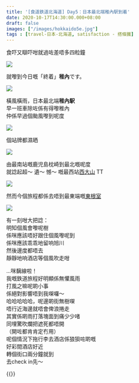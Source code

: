 ```yaml
---
title: '[食道鉄道北海道] Day5：日本最北端稚內駅到着'
date: 2020-10-17T14:30:00.000+08:00
draft: false
images: ["/images/hokkaido5e.jpg"]
tags : [travel-日本-北海道, satisfaction - 搭條鐵]
---
```


食吓又瞓吓咁就過咗差唔多四粒鐘

![](/images/hokkaido5e1.jpg)

就嚟到今日嘅「終着」**稚內**です。 

![](/images/hokkaido5e.jpg)

橫風橫雨，日本最北端**稚內駅**  
早一班車除咗係有得嚟稚內  
仲係早過個颱風嚟到呢度  

![](/images/hokkaido5e2.jpg)

個站牌都濕晒 
  
![](/images/hokkaido5e3.jpg)

由最南站嘅鹿児島枕崎到最北嘅呢度  
就諗起超～ 遺～ 憾～ 嘅最西站[西大山](https://hidie.net/kojkmi8c/) TT

![](/images/hokkaido5e4.jpg)

然而今個旅程都係去唔到最東端嘅[東根室](https://hidie.net/hokkaido3g/)  

![](/images/hokkaido5e5.jpg)

有一刻咁大把諗：  
明知個風會嚟呢樹  
係咪應該唔好跟住個風嚟呢到  
係咪應該乖乖地留响旭川  
然後邊度都唔去  
靜靜地响酒店等個風吹走咁  
  
...咪黐線啦！  
我嘅鉄道旅程好明顯係無懼風雨  
打風之嘛呢啲小事  
係絕對影響唔到我㗎囉～  
哈哈哈哈哈，呢邊啲街無樹㗎  
唔行近海邊就唔會俾浪捲走  
其實係啲雨打落塊面到痛少少啫  
同埋驚吹爛把遮死都唔開  
（開咗都肯肯定冇用）  
呢個情況下拖行李去酒店係狼狽咗啲嘅  
好彩間酒店好近  
轉個街口兩分鐘就到  
去check in先～    
  
  
{{<hokkaido>}}
